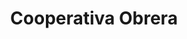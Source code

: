 ---
title: "Cooperativa Obrera"
url: /bahia-blanca/cooperativa-obrera-belgrano/
shop: supermercado
---